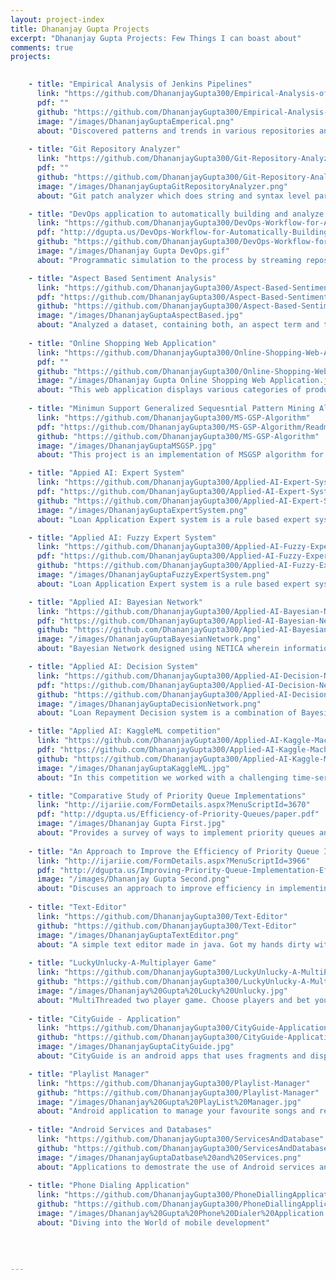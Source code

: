 ```yaml
---
layout: project-index
title: Dhananjay Gupta Projects 
excerpt: "Dhananjay Gupta Projects: Few Things I can boast about"
comments: true
projects:
    

    - title: "Empirical Analysis of Jenkins Pipelines"
      link: "https://github.com/DhananjayGupta300/Empirical-Analysis-of-Jenkins-Pipelines"
      pdf: ""
      github: "https://github.com/DhananjayGupta300/Empirical-Analysis-of-Jenkins-Pipelines"
      image: "/images/DhananjayGuptaEmperical.png"
      about: "Discovered patterns and trends in various repositories and their continuous integration pipelines. Analyzed groovy syntax and extracted stages, shell script commands, build invocations using different build tools."
      
    - title: "Git Repository Analyzer"
      link: "https://github.com/DhananjayGupta300/Git-Repository-Analyzer"
      pdf: ""
      github: "https://github.com/DhananjayGupta300/Git-Repository-Analyzer"
      image: "/images/DhananjayGuptaGitRepositoryAnalyzer.png"
      about: "Git patch analyzer which does string and syntax level parsing to analyze and generate reports for the repositories written in java. Determines common bugs by analyzing repeated patterns in ‘patches’ to source code."

    - title: "DevOps application to automatically building and analyze software applications."
      link: "https://github.com/DhananjayGupta300/DevOps-Workflow-for-Automatically-Building-and-Analyzing-Software-Applications"
      pdf: "http://dgupta.us/DevOps-Workflow-for-Automatically-Building-and-Analyzing-Software-Applications/DevOpsWorkFlow.pdf" 	
      github: "https://github.com/DhananjayGupta300/DevOps-Workflow-for-Automatically-Building-and-Analyzing-Software-Applications"
      image: "/images/Dhananjay Gupta DevOps.gif"
      about: "Programmatic simulation to the process by streaming repositories from GitHub, uploading each repository to a local GitLab server and triggering the local Jenkins server which builds, tests and analyses repositories using JaCoCo and Understand. "

    - title: "Aspect Based Sentiment Analysis"
      link: "https://github.com/DhananjayGupta300/Aspect-Based-Sentiment-Analysis"
      pdf: "https://github.com/DhananjayGupta300/Aspect-Based-Sentiment-Analysis/Project_Report.pdf"
      github: "https://github.com/DhananjayGupta300/Aspect-Based-Sentiment-Analysis"
      image: "/images/DhananjayGuptaAspectBased.jpg"
      about: "Analyzed a dataset, containing both, an aspect term and the text. Our solution involves understanding various approaches to tackle the task, analyze the text/sentences and finally builds a classifier capable of determining the sentiment of the provided text/sentence. We examine various text cleaning techniques, machine learning models and discuss their respective merits."
      
    - title: "Online Shopping Web Application"
      link: "https://github.com/DhananjayGupta300/Online-Shopping-Web-Application"
      pdf: ""
      github: "https://github.com/DhananjayGupta300/Online-Shopping-Web-Application"
      image: "/images/Dhananjay Gupta Online Shopping Web Application.jpg"
      about: "This web application displays various categories of products to purchase or look for. It allows users to have their private accounts and put items in a shopping cart."
    
    - title: "Minimun Support Generalized Sequesntial Pattern Mining Algo"
      link: "https://github.com/DhananjayGupta300/MS-GSP-Algorithm"
      pdf: "https://github.com/DhananjayGupta300/MS-GSP-Algorithm/Readme.pdf"
      github: "https://github.com/DhananjayGupta300/MS-GSP-Algorithm"
      image: "/images/DhananjayGuptaMSGSP.jpg"
      about: "This project is an implementation of MSGSP algorithm for the class of Data Mining and Text Mining, CS-583."

    - title: "Appied AI: Expert System"
      link: "https://github.com/DhananjayGupta300/Applied-AI-Expert-System"
      pdf: "https://github.com/DhananjayGupta300/Applied-AI-Expert-System/README.md"
      github: "https://github.com/DhananjayGupta300/Applied-AI-Expert-System"
      image: "/images/DhananjayGuptaExpertSystem.png"
      about: "Loan Application Expert system is a rule based expert system designed using JESS wherein information of a loan applicant is asserted by the user of the Bank, and finally concludes whether applicant is eligible to apply for a loan or not. System also provides suggestions to the user of the system to help him/her to make a decision in a very convenient manner. The expert system checks for all the parameters asserted by the user and finally claims the decision depending upon its interpretation and a few important rules set in the bank’s policy."

    - title: "Applied AI: Fuzzy Expert System"
      link: "https://github.com/DhananjayGupta300/Applied-AI-Fuzzy-Expert-System"
      pdf: "https://github.com/DhananjayGupta300/Applied-AI-Fuzzy-Expert-System/README.md"
      github: "https://github.com/DhananjayGupta300/Applied-AI-Fuzzy-Expert-System"
      image: "/images/DhananjayGuptaFuzzyExpertSystem.png"
      about: "Loan Application Expert system is a rule based expert system designed using FUZZY JESS wherein information of a loan applicant is asserted by the user of the Bank, and finally concludes whether applicant is eligible to apply for a loan or not. System also provides suggestions to the user of the system to help him/her to make a decision in a very convenient manner. The expert system checks for all the boolean and Fuzzy parameters asserted by the user and finally claims the decision depending upon its interpretation and a few important rules set in the bank’s policy."

    - title: "Applied AI: Bayesian Network"
      link: "https://github.com/DhananjayGupta300/Applied-AI-Bayesian-Network"
      pdf: "https://github.com/DhananjayGupta300/Applied-AI-Bayesian-Network/ShaktimanManualProj3.pdf"
      github: "https://github.com/DhananjayGupta300/Applied-AI-Bayesian-Network"
      image: "/images/DhananjayGuptaBayesianNetwork.png"
      about: "Bayesian Network designed using NETICA wherein information of different type of loan applicants and types of loan is asserted by the user of the Bank, and finally concludes whether applicant will be to repay loan or not."

    - title: "Applied AI: Decision System"
      link: "https://github.com/DhananjayGupta300/Applied-AI-Decision-Network"
      pdf: "https://github.com/DhananjayGupta300/Applied-AI-Decision-Network/Shaktiman_Manual_Proj4_PDF.pdf"
      github: "https://github.com/DhananjayGupta300/Applied-AI-Decision-Network"
      image: "/images/DhananjayGuptaDecisionNetwork.png"
      about: "Loan Repayment Decision system is a combination of Bayesian Network and influence Diagram designed using NETICA wherein information of different type of loan applicants and types of loan is asserted by the user of the Bank, and finally concludes whether applicant will be to repay loan or not.Accurately predicting whether a loan will be repaid (credit scoring) is an important task for any bank.Furthermore, the decision regarding the deadline if it needs to be extended or not is made using the utility and decision node in influence diagram. High accuracy benefits both the banks and the loan applicants."

    - title: "Applied AI: KaggleML competition"
      link: "https://github.com/DhananjayGupta300/Applied-AI-Kaggle-Machine-Learning-Contest"
      pdf: "https://github.com/DhananjayGupta300/Applied-AI-Kaggle-Machine-Learning-Contest/ShaktimanManualProject5PDF.pdf"
      github: "https://github.com/DhananjayGupta300/Applied-AI-Kaggle-Machine-Learning-Contest"
      image: "/images/DhananjayGuptaKaggleML.jpg"
      about: "In this competition we worked with a challenging time-series dataset consisting of daily sales data, kindly provided by one of the largest Russian software firms - 1C Company. We predicted total sales for every product and store in the next month."

    - title: "Comparative Study of Priority Queue Implementations"
      link: "http://ijariie.com/FormDetails.aspx?MenuScriptId=3670"
      pdf: "http://dgupta.us/Efficiency-of-Priority-Queues/paper.pdf"
      image: "/images/Dhananjay Gupta First.jpg"
      about: "Provides a survey of ways to implement priority queues and their associated complexities" 
      
    - title: "An Approach to Improve the Efficiency of Priority Queue Implementations"
      link: "http://ijariie.com/FormDetails.aspx?MenuScriptId=3966"
      pdf: "http://dgupta.us/Improving-Priority-Queue-Implementation-Efficiencies/paper.pdf"
      image: "/images/Dhananjay Gupta Second.png"
      about: "Discuses an approach to improve efficiency in implementing Priorty Queues through memory pool."
      
    - title: "Text-Editor"
      link: "https://github.com/DhananjayGupta300/Text-Editor"
      github: "https://github.com/DhananjayGupta300/Text-Editor"
      image: "/images/DhananjayGuptaTextEditor.png"
      about: "A simple text editor made in java. Got my hands dirty with Java for the first time."  
      
    - title: "LuckyUnlucky-A-Multiplayer Game"
      link: "https://github.com/DhananjayGupta300/LuckyUnlucky-A-MultiPlayer-Game"
      github: "https://github.com/DhananjayGupta300/LuckyUnlucky-A-MultiPlayer-Game"
      image: "/images/Dhananjay%20Gupta%20Lucky%20Unlucky.jpg"
      about: "MultiThreaded two player game. Choose players and bet your luck!"
      
    - title: "CityGuide - Application"
      link: "https://github.com/DhananjayGupta300/CityGuide-Application"
      github: "https://github.com/DhananjayGupta300/CityGuide-Application"
      image: "/images/DhananjayGuptaCityGuide.jpg"
      about: "CityGuide is an android apps that uses fragments and displays top 10 attractions and restaurants in the city of chicago."

    - title: "Playlist Manager"
      link: "https://github.com/DhananjayGupta300/Playlist-Manager"
      github: "https://github.com/DhananjayGupta300/Playlist-Manager"
      image: "/images/Dhananjay%20Gupta%20PlayList%20Manager.jpg"
      about: "Android application to manage your favourite songs and related information."
      
    - title: "Android Services and Databases"
      link: "https://github.com/DhananjayGupta300/ServicesAndDatabase"
      github: "https://github.com/DhananjayGupta300/ServicesAndDatabase"
      image: "/images/DhananjayGuptaDatbase%20and%20Services.png"
      about: "Applications to demostrate the use of Android services and databases"  
      
    - title: "Phone Dialing Application"
      link: "https://github.com/DhananjayGupta300/PhoneDiallingApplication"
      github: "https://github.com/DhananjayGupta300/PhoneDiallingApplication"
      image: "/images/Dhananjay%20Gupta%20Phone%20Dialer%20Application.jpg"
      about: "Diving into the World of mobile development"
     
         
    
   
---
```

